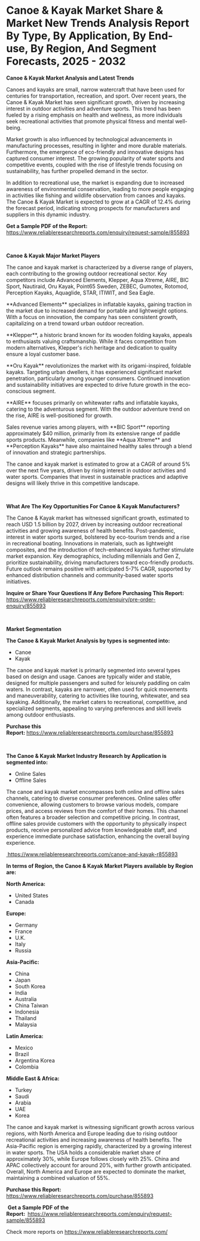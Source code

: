 <p><h1>Canoe & Kayak Market Share & Market New Trends Analysis Report By Type, By Application, By End-use, By Region, And Segment Forecasts, 2025 - 2032</h1></p><p><strong>Canoe & Kayak Market Analysis and Latest Trends</strong></p>
<p><p>Canoes and kayaks are small, narrow watercraft that have been used for centuries for transportation, recreation, and sport. Over recent years, the Canoe & Kayak Market has seen significant growth, driven by increasing interest in outdoor activities and adventure sports. This trend has been fueled by a rising emphasis on health and wellness, as more individuals seek recreational activities that promote physical fitness and mental well-being.</p><p>Market growth is also influenced by technological advancements in manufacturing processes, resulting in lighter and more durable materials. Furthermore, the emergence of eco-friendly and innovative designs has captured consumer interest. The growing popularity of water sports and competitive events, coupled with the rise of lifestyle trends focusing on sustainability, has further propelled demand in the sector.</p><p>In addition to recreational use, the market is expanding due to increased awareness of environmental conservation, leading to more people engaging in activities like fishing and wildlife observation from canoes and kayaks. The Canoe & Kayak Market is expected to grow at a CAGR of 12.4% during the forecast period, indicating strong prospects for manufacturers and suppliers in this dynamic industry.</p></p>
<p><strong>Get a Sample PDF of the Report:&nbsp;</strong> <a href="https://www.reliableresearchreports.com/enquiry/request-sample/855893?utm_campaign=2187&utm_medium=2&utm_source=Github&utm_content=ia&utm_term=08022025&utm_id=canoe-kayak">https://www.reliableresearchreports.com/enquiry/request-sample/855893</a></p>
<p>&nbsp;</p>
<p><strong>Canoe & Kayak Major Market Players</strong></p>
<p><p>The canoe and kayak market is characterized by a diverse range of players, each contributing to the growing outdoor recreational sector. Key competitors include Advanced Elements, Klepper, Aqua Xtreme, AIRE, BIC Sport, Nautiraid, Oru Kayak, Point65 Sweden, ZEBEC, Gumotex, Rotomod, Perception Kayaks, Aquaglide, STAR, ITIWIT, and Sea Eagle.</p><p>**Advanced Elements** specializes in inflatable kayaks, gaining traction in the market due to increased demand for portable and lightweight options. With a focus on innovation, the company has seen consistent growth, capitalizing on a trend toward urban outdoor recreation. </p><p>**Klepper**, a historic brand known for its wooden folding kayaks, appeals to enthusiasts valuing craftsmanship. While it faces competition from modern alternatives, Klepper's rich heritage and dedication to quality ensure a loyal customer base.</p><p>**Oru Kayak** revolutionizes the market with its origami-inspired, foldable kayaks. Targeting urban dwellers, it has experienced significant market penetration, particularly among younger consumers. Continued innovation and sustainability initiatives are expected to drive future growth in the eco-conscious segment.</p><p>**AIRE** focuses primarily on whitewater rafts and inflatable kayaks, catering to the adventurous segment. With the outdoor adventure trend on the rise, AIRE is well-positioned for growth.</p><p>Sales revenue varies among players, with **BIC Sport** reporting approximately $40 million, primarily from its extensive range of paddle sports products. Meanwhile, companies like **Aqua Xtreme** and **Perception Kayaks** have also maintained healthy sales through a blend of innovation and strategic partnerships.</p><p>The canoe and kayak market is estimated to grow at a CAGR of around 5% over the next five years, driven by rising interest in outdoor activities and water sports. Companies that invest in sustainable practices and adaptive designs will likely thrive in this competitive landscape.</p></p>
<p>&nbsp;</p>
<p><strong>What Are The Key Opportunities For Canoe & Kayak Manufacturers?</strong></p>
<p><p>The Canoe & Kayak market has witnessed significant growth, estimated to reach USD 1.5 billion by 2027, driven by increasing outdoor recreational activities and growing awareness of health benefits. Post-pandemic, interest in water sports surged, bolstered by eco-tourism trends and a rise in recreational boating. Innovations in materials, such as lightweight composites, and the introduction of tech-enhanced kayaks further stimulate market expansion. Key demographics, including millennials and Gen Z, prioritize sustainability, driving manufacturers toward eco-friendly products. Future outlook remains positive with anticipated 5-7% CAGR, supported by enhanced distribution channels and community-based water sports initiatives.</p></p>
<p><strong>Inquire or Share Your Questions If Any Before Purchasing This Report:</strong> <a href="https://www.reliableresearchreports.com/enquiry/pre-order-enquiry/855893?utm_campaign=2187&utm_medium=2&utm_source=Github&utm_content=ia&utm_term=08022025&utm_id=canoe-kayak">https://www.reliableresearchreports.com/enquiry/pre-order-enquiry/855893</a></p>
<p>&nbsp;</p>
<p><strong>Market Segmentation</strong></p>
<p><strong>The Canoe & Kayak Market Analysis by types is segmented into:</strong></p>
<p><ul><li>Canoe</li><li>Kayak</li></ul></p>
<p><p>The canoe and kayak market is primarily segmented into several types based on design and usage. Canoes are typically wider and stable, designed for multiple passengers and suited for leisurely paddling on calm waters. In contrast, kayaks are narrower, often used for quick movements and maneuverability, catering to activities like touring, whitewater, and sea kayaking. Additionally, the market caters to recreational, competitive, and specialized segments, appealing to varying preferences and skill levels among outdoor enthusiasts.</p></p>
<p><strong>Purchase this Report:&nbsp;</strong><a href="https://www.reliableresearchreports.com/purchase/855893?utm_campaign=2187&utm_medium=2&utm_source=Github&utm_content=ia&utm_term=08022025&utm_id=canoe-kayak">https://www.reliableresearchreports.com/purchase/855893</a></p>
<p>&nbsp;</p>
<p><strong>The Canoe & Kayak Market Industry Research by Application is segmented into:</strong></p>
<p><ul><li>Online Sales</li><li>Offline Sales</li></ul></p>
<p><p>The canoe and kayak market encompasses both online and offline sales channels, catering to diverse consumer preferences. Online sales offer convenience, allowing customers to browse various models, compare prices, and access reviews from the comfort of their homes. This channel often features a broader selection and competitive pricing. In contrast, offline sales provide customers with the opportunity to physically inspect products, receive personalized advice from knowledgeable staff, and experience immediate purchase satisfaction, enhancing the overall buying experience.</p></p>
<p><a href="https://www.reliableresearchreports.com/canoe-and-kayak-r855893?utm_campaign=2187&utm_medium=2&utm_source=Github&utm_content=ia&utm_term=08022025&utm_id=canoe-kayak">&nbsp;https://www.reliableresearchreports.com/canoe-and-kayak-r855893</a></p>
<p><strong>In terms of Region, the Canoe & Kayak Market Players available by Region are:</strong></p>
<p>
    <p> <strong> North America: </strong>
        <ul>
            <li>United States</li>
            <li>Canada</li>
        </ul>
        </p> 
    <p> <strong> Europe: </strong>
        <ul>
            <li>Germany</li>
            <li>France</li>
            <li>U.K.</li>
            <li>Italy</li>
            <li>Russia</li>
        </ul>
        </p> 
    <p> <strong> Asia-Pacific: </strong>
        <ul>
            <li>China</li>
            <li>Japan</li>
            <li>South Korea</li>
            <li>India</li>
            <li>Australia</li>
            <li>China Taiwan</li>
            <li>Indonesia</li>
            <li>Thailand</li>
            <li>Malaysia</li>
        </ul>
        </p> 
    <p> <strong> Latin America: </strong>
        <ul>
            <li>Mexico</li>
            <li>Brazil</li>
            <li>Argentina Korea</li>
            <li>Colombia</li>
        </ul>
        </p> 
    <p> <strong> Middle East & Africa: </strong>
        <ul>
            <li>Turkey</li>
            <li>Saudi</li>
            <li>Arabia</li>
            <li>UAE</li>
            <li>Korea</li>
        </ul>
    </p>
    </p>
<p><p>The canoe and kayak market is witnessing significant growth across various regions, with North America and Europe leading due to rising outdoor recreational activities and increasing awareness of health benefits. The Asia-Pacific region is emerging rapidly, characterized by a growing interest in water sports. The USA holds a considerable market share of approximately 30%, while Europe follows closely with 25%. China and APAC collectively account for around 20%, with further growth anticipated. Overall, North America and Europe are expected to dominate the market, maintaining a combined valuation of 55%.</p></p>
<p><strong>Purchase this Report: </strong><a href="https://www.reliableresearchreports.com/purchase/855893?utm_campaign=2187&utm_medium=2&utm_source=Github&utm_content=ia&utm_term=08022025&utm_id=canoe-kayak">https://www.reliableresearchreports.com/purchase/855893</a></p>
<p>&nbsp;<strong>Get a Sample PDF of the Report:&nbsp;&nbsp;</strong><a href="https://www.reliableresearchreports.com/enquiry/request-sample/855893?utm_campaign=2187&utm_medium=2&utm_source=Github&utm_content=ia&utm_term=08022025&utm_id=canoe-kayak">https://www.reliableresearchreports.com/enquiry/request-sample/855893</a></p>
<p><strong></strong></p>
<p>Check more reports on <a href="https://www.reliableresearchreports.com/?utm_campaign=2187&utm_medium=2&utm_source=Github&utm_content=ia&utm_term=08022025&utm_id=canoe-kayak">https://www.reliableresearchreports.com/</a></p>